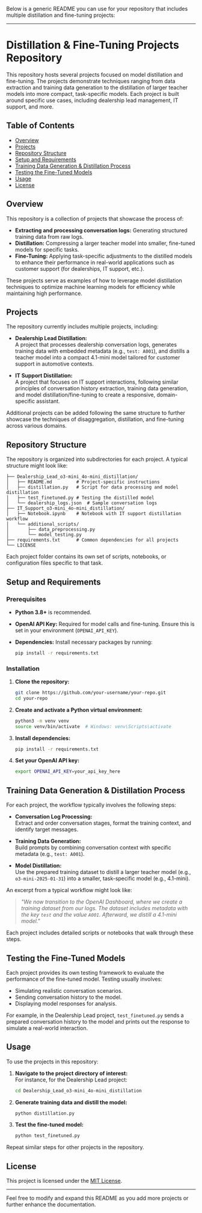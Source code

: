 Below is a generic README you can use for your repository that includes multiple distillation and fine-tuning projects:

---

# Distillation & Fine-Tuning Projects Repository

This repository hosts several projects focused on model distillation and fine-tuning. The projects demonstrate techniques ranging from data extraction and training data generation to the distillation of larger teacher models into more compact, task-specific models. Each project is built around specific use cases, including dealership lead management, IT support, and more.

## Table of Contents

- [Overview](#overview)
- [Projects](#projects)
- [Repository Structure](#repository-structure)
- [Setup and Requirements](#setup-and-requirements)
- [Training Data Generation & Distillation Process](#training-data-generation--distillation-process)
- [Testing the Fine-Tuned Models](#testing-the-fine-tuned-models)
- [Usage](#usage)
- [License](#license)

## Overview

This repository is a collection of projects that showcase the process of:

- **Extracting and processing conversation logs:** Generating structured training data from raw logs.
- **Distillation:** Compressing a larger teacher model into smaller, fine-tuned models for specific tasks.
- **Fine-Tuning:** Applying task-specific adjustments to the distilled models to enhance their performance in real-world applications such as customer support (for dealerships, IT support, etc.).

These projects serve as examples of how to leverage model distillation techniques to optimize machine learning models for efficiency while maintaining high performance.

## Projects

The repository currently includes multiple projects, including:

- **Dealership Lead Distillation:**  
  A project that processes dealership conversation logs, generates training data with embedded metadata (e.g., `test: A001`), and distills a teacher model into a compact 4.1-mini model tailored for customer support in automotive contexts.

- **IT Support Distillation:**  
  A project that focuses on IT support interactions, following similar principles of conversation history extraction, training data generation, and model distillation/fine-tuning to create a responsive, domain-specific assistant.

Additional projects can be added following the same structure to further showcase the techniques of disaggregation, distillation, and fine-tuning across various domains.

## Repository Structure

The repository is organized into subdirectories for each project. A typical structure might look like:

```
├── Dealership_Lead_o3-mini_4o-mini_distillation/
│   ├── README.md         # Project-specific instructions
│   ├── distillation.py   # Script for data processing and model distillation
│   ├── test_finetuned.py # Testing the distilled model
│   └── dealership_logs.json  # Sample conversation logs
├── IT_Support_o3-mini_4o-mini_distillation/
│   ├── Notebook.ipynb    # Notebook with IT support distillation workflow
│   └── additional_scripts/
│       ├── data_preprocessing.py
│       └── model_testing.py
├── requirements.txt      # Common dependencies for all projects
└── LICENSE
```

Each project folder contains its own set of scripts, notebooks, or configuration files specific to that task.

## Setup and Requirements

### Prerequisites

- **Python 3.8+** is recommended.
- **OpenAI API Key:** Required for model calls and fine-tuning. Ensure this is set in your environment (`OPENAI_API_KEY`).
- **Dependencies:** Install necessary packages by running:

  ```bash
  pip install -r requirements.txt
  ```

### Installation

1. **Clone the repository:**

   ```bash
   git clone https://github.com/your-username/your-repo.git
   cd your-repo
   ```

2. **Create and activate a Python virtual environment:**

   ```bash
   python3 -m venv venv
   source venv/bin/activate  # Windows: venv\Scripts\activate
   ```

3. **Install dependencies:**

   ```bash
   pip install -r requirements.txt
   ```

4. **Set your OpenAI API key:**

   ```bash
   export OPENAI_API_KEY=your_api_key_here
   ```

## Training Data Generation & Distillation Process

For each project, the workflow typically involves the following steps:

- **Conversation Log Processing:**  
  Extract and order conversation stages, format the training context, and identify target messages.

- **Training Data Generation:**  
  Build prompts by combining conversation context with specific metadata (e.g., `test: A001`).

- **Model Distillation:**  
  Use the prepared training dataset to distill a larger teacher model (e.g., `o3-mini-2025-01-31`) into a smaller, task-specific model (e.g., 4.1-mini).

An excerpt from a typical workflow might look like:

> *"We now transition to the OpenAI Dashboard, where we create a training dataset from our logs. The dataset includes metadata with the key `test` and the value `A001`. Afterward, we distill a 4.1-mini model."*

Each project includes detailed scripts or notebooks that walk through these steps.

## Testing the Fine-Tuned Models

Each project provides its own testing framework to evaluate the performance of the fine-tuned model. Testing usually involves:

- Simulating realistic conversation scenarios.
- Sending conversation history to the model.
- Displaying model responses for analysis.

For example, in the Dealership Lead project, `test_finetuned.py` sends a prepared conversation history to the model and prints out the response to simulate a real-world interaction.

## Usage

To use the projects in this repository:

1. **Navigate to the project directory of interest:**  
   For instance, for the Dealership Lead project:

   ```bash
   cd Dealership_Lead_o3-mini_4o-mini_distillation
   ```

2. **Generate training data and distill the model:**

   ```bash
   python distillation.py
   ```

3. **Test the fine-tuned model:**

   ```bash
   python test_finetuned.py
   ```

Repeat similar steps for other projects in the repository.

## License

This project is licensed under the [MIT License](LICENSE).

---

Feel free to modify and expand this README as you add more projects or further enhance the documentation.